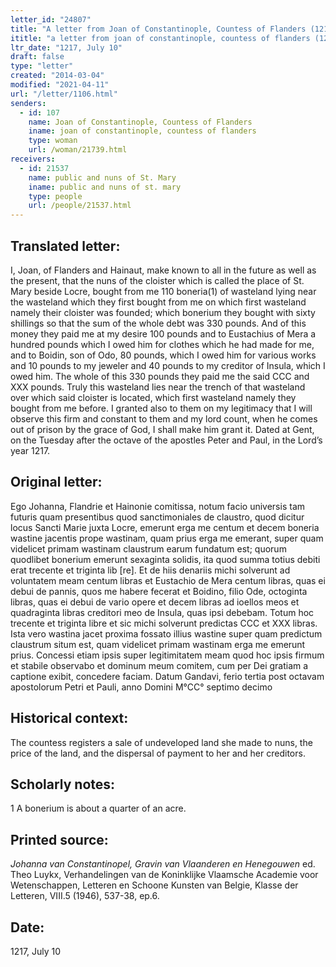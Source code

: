 ```yaml
---
letter_id: "24807"
title: "A letter from Joan of Constantinople, Countess of Flanders (1217, July 10)"
ititle: "a letter from joan of constantinople, countess of flanders (1217, july 10)"
ltr_date: "1217, July 10"
draft: false
type: "letter"
created: "2014-03-04"
modified: "2021-04-11"
url: "/letter/1106.html"
senders:
  - id: 107
    name: Joan of Constantinople, Countess of Flanders
    iname: joan of constantinople, countess of flanders
    type: woman
    url: /woman/21739.html
receivers:
  - id: 21537
    name: public and nuns of St. Mary
    iname: public and nuns of st. mary
    type: people
    url: /people/21537.html
---
```

<h2> Translated letter:</h2>I, Joan, of Flanders and Hainaut, make known to all in the future as well as the present, that the nuns of the cloister which is called the place of St. Mary beside Locre, bought from me 110 boneria(1) of wasteland lying near the wasteland which they first bought from me on which first wasteland namely their cloister was founded; which bonerium they bought with sixty shillings so that the sum of the whole debt was 330 pounds.  And of this money they paid me at my desire 100 pounds and to Eustachius of Mera a hundred pounds which I owed him for clothes which he had made for me, and to Boidin, son of Odo, 80 pounds, which I owed him for various works and 10 pounds to my jeweler and 40 pounds to my creditor of Insula, which I owed him.  The whole of this 330 pounds they paid me the said CCC and XXX pounds.  Truly this wasteland lies near the trench of that wasteland over which said cloister is located, which first wasteland namely they bought from me before.  I granted also to them on my legitimacy that I will observe this firm and constant to them and my lord count, when he comes out of prison by the grace of God, I shall make him grant it.
Dated at Gent, on the Tuesday after the octave of the apostles Peter and Paul, in the Lord’s year 1217.
<h2 class="mt-4"> Original letter:</h2>Ego Johanna, Flandrie et Hainonie comitissa, notum facio universis tam futuris quam presentibus quod sanctimoniales de claustro, quod dicitur locus Sancti Marie juxta Locre, emerunt erga me centum et decem boneria wastine jacentis prope wastinam, quam prius erga me emerant, super quam videlicet primam wastinam claustrum earum fundatum est; quorum quodlibet bonerium emerunt sexaginta solidis, ita quod summa totius debiti erat trecente et triginta lib [re]. Et de hiis denariis michi solverunt ad voluntatem meam centum libras et Eustachio de Mera centum libras, quas ei debui de pannis, quos me habere fecerat et Boidino, filio Ode, octoginta libras, quas ei debui de vario opere et decem libras ad ioellos meos et quadraginta libras creditori meo de Insula, quas ipsi debebam. Totum hoc trecente et triginta libre et sic michi solverunt predictas CCC et XXX libras. Ista vero wastina jacet proxima fossato illius wastine super quam predictum claustrum situm est, quam videlicet primam wastinam erga me emerunt prius. Concessi etiam ipsis super legitimitatem meam quod hoc ipsis firmum et stabile observabo et dominum meum comitem, cum per Dei gratiam a captione exibit, concedere faciam.
Datum Gandavi, ferio tertia post octavam apostolorum Petri et Pauli, anno Domini M°CC° septimo decimo
<h2 class="mt-4"> Historical context:</h2>The countess registers a sale of undeveloped land she made to nuns, the price of the land, and the dispersal of payment to her and her creditors.
<h2 class="mt-4"> Scholarly notes:</h2>1 A bonerium is about a quarter of an acre.
<h2 class="mt-4"> Printed source:</h2><p><em>Johanna van Constantinopel, Gravin van Vlaanderen en Henegouwen</em> ed. Theo Luykx, Verhandelingen van de Koninklijke Vlaamsche Academie voor Wetenschappen, Letteren en Schoone Kunsten van Belgie, Klasse der Letteren, VIII.5 (1946), 537-38, ep.6.</p><h2 class="mt-4"> Date:</h2>1217, July 10